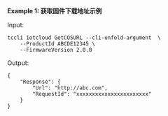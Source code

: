 **Example 1: 获取固件下载地址示例**



Input: 

```
tccli iotcloud GetCOSURL --cli-unfold-argument  \
    --ProductId ABCDE12345 \
    --FirmwareVersion 2.0.0
```

Output: 
```
{
    "Response": {
        "Url": "http://abc.com",
        "RequestId": "xxxxxxxxxxxxxxxxxxxxxxx"
    }
}
```

